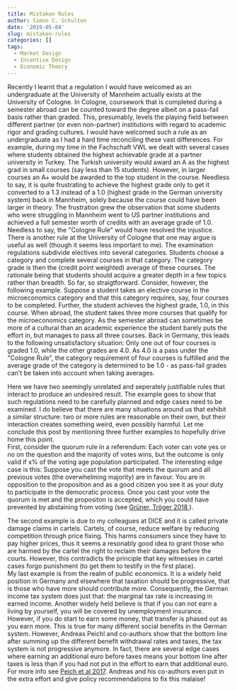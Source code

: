 ```yaml
---
title: Mistaken Rules
author: Simon C. Schulten
date: '2019-05-04'
slug: mistaken-rules
categories: []
tags:
  - Market Design
  - Incentive Design
  - Economic Theory
---
```


Recently I learnt that a regulation I would have welcomed as an undergraduate at the University of Mannheim actually exists at the University of Cologne. In Cologne, coursework that is completed during a semester abroad can be counted toward the degree albeit on a pass-fail basis rather than graded. This, presumably, levels the playing field between different partner (or even non-partner) institutions with regard to academic rigor and grading cultures. I would have welcomed such a rule as an undergraduate as I had a hard time reconciling these vast differences. For example, during my time in the Fachschaft VWL we dealt with several cases where students obtained the highest achievable grade at a partner university in Turkey. The Turkish university would award an A as the highest grad in small courses (say less than 15 students). However, in larger courses an A+ would be awarded to the top student in the course. Needless to say, it is quite frustrating to achieve the highest grade only to get it converted to a 1.3 instead of a 1.0 (highest grade in the German university system) back in Mannheim, solely because the course could have been larger in theory. The frustration grew the observation that some students who were struggling in Mannheim went to US partner institutions and achieved a full semester worth of credits with an average grade of 1.0. Needless to say, the "Cologne Rule" would have resolved the injustice.  
There is another rule at the University of Cologne that one may argue is useful as well (though it seems less important to me). The examination regulations subdivide electives into several categories. Students choose a category and complete several courses in that category. The category grade is then the (credit point weighted) average of these courses. The rationale being that students should acquire a greater depth in a few topics rather than breadth. So far, so straigtforward. Consider, however, the following example. Suppose a student takes an elective course in the microeconomics category and that this category requires, say, four courses to be completed. Further, the student achieves the highest grade, 1.0, in this course. When abroad, the student takes three more courses that qualify for the microeconomics category. As the semester abroad can sometimes be more of a cultural than an academic experience the student barely puts the effort in, but manages to pass all three courses. Back in Germany, this leads to the following unsatisfactory situation: Only one out of four courses is graded 1.0, while the other grades are 4.0. As 4.0 is a pass under the "Cologne Rule", the category requirement of four courses is fulfilled and the average grade of the category is determined to be 1.0 - as pass-fail grades can't be taken into account when taking averages.  

Here we have two seemingly unrelated and seperately justifiable rules that interact to produce an undesired result. The example goes to show that such regulations need to be carefully planned and edge cases need to be examined. I do believe that there are many situations around us that exhibit a similar structure: two or more rules are reasonable on their own, but their interaction creates something weird, even possibly harmful. Let me conclude this post by mentioning three further examples to hopefully drive home this point.  
First, consider the quorum rule in a referendum: Each voter can vote yes or no on the question and the majority of votes wins, but the outcome is only valid if x% of the voting age population participated. The interesting edge case is this: Suppose you cast the vote that meets the quorum and all previous votes (the overwhelming majority) are in favour. You are in opposition to the proposition and as a good citizen you see it as your duty to participate in the democratic process. Once you cast your vote the quorum is met and the propositon is accepted, which you could have prevented by abstaining from voting (see [Grüner, Tröger 2018 ](https://tinyurl.com/y4bxbqef)).  

The second example is due to my colleagues at DICE and it is called private damage claims in cartels. Cartels, of course, reduce welfare by reducing competition through price fixing. This harms consumers since they have to pay higher prices, thus it seems a resonably good idea to grant those who are harmed by the cartel the right to reclaim their damages before the courts. However, this contradicts the principle that key witnesses in cartel cases forgo punishment (to get them to testify in the first place).  
My last example is from the realm of public economics. It is a widely held position in Germany and elsewhere that taxation should be progressive, that is those who have more should contribute more. Consequently, the German income tax system does just that: the marginal tax rate is increasing in earned income. Another widely held believe is that if you can not earn a living by yourself, you will be covered by unemployment insurance. However, if you do start to earn some money, that transfer is phased out as you earn more. This is true for many different social benefits in the German system. However, Andreas Peichl and co-authors show that the bottom line after summing up the different benefit withdrawal rates and taxes, the tax system is not progressive anymore. In fact, there are several edge cases where earning an additional euro before taxes means your bottom line after taxes is less than if you had not put in the effort to earn that additional euro. For more info see [Peich et al 2017](https://tinyurl.com/y2kkjb36). Andreas and his co-authors even put in the extra effort and give policy recommendations to fix this malaise!





